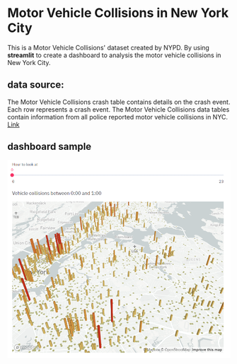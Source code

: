 
# Motor Vehicle Collisions in New York City



This is a Motor Vehicle Collisions' dataset created by NYPD. By using **streamlit** to create a dashboard  to analysis the motor vehicle collisions in New York City.

## data source:

The Motor Vehicle Collisions crash table contains details on the crash event. Each row represents a crash event. The Motor Vehicle Collisions data tables contain information from all police reported motor vehicle collisions in NYC. 
[Link](https://data.cityofnewyork.us/Public-Safety/Motor-Vehicle-Collisions-Crashes/h9gi-nx95)

## dashboard sample
![dashboard sample](https://github.com/JM3309/Projects/blob/master/Motor_Vehicle_Collisions_in_New_York_City/mapplot.png)
